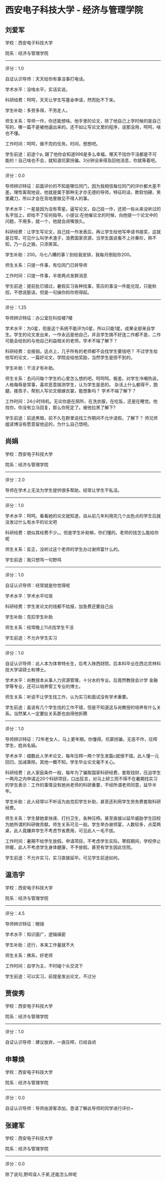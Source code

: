# 西安电子科技大学 - 经济与管理学院

## 刘爱军

学校：西安电子科技大学

院系：经济与管理学院

* * *

评分：1.0

自证认识导师：天天给你有事没事打电话。

学术水平：没啥水平，实话实说。

科研经费：呵呵，天天让学生写基金申请，然而批不下来。

学生补助：多劳多得，不劳走人。

师生关系：导师一作，你还能想啥。他手里的论文，除了他自己上学时候的是自己写的，哪一篇不是被他逼出来的。还不如让写论文里的程序，说那没用，呵呵，啥也不懂。

工作时间：呵呵，做不完的任务。时间，想想吧。

学生前途：前途个p, 跟了他你会知道996是多么幸福，哪天不找你干活都是不可能的！自己啥也不会，就知道坑蒙拐骗。3分钟没来得及回他消息，你就等着吧。

* * *

评分：0.0

导师辨识特征：前面评价的不知是哪位同门，因为我相信每位同门的评价都大差不差。理性客观地说，他就是属于那种无才亦无德的导师。特征的话，欺软怕硬，笑里藏刀，所以才会在背地里做见不得人的事。

学术水平：一星是因为没有零星。逼写论文，自己挂一作，还把一些从来没听过的名字加上，却给不了任何指导。小提议:在他催论文的时候，向他提一个论文中的问题，不用多，就一个，他就会闭嘴很久。

科研经费：让学生写论文，自己挂一作发表后，再让学生给他写申请书报奖，这就是日常。可见什么叫学术渣子，浪费国家资源，当学生面说看不上孙秉珍，熟不知，乃一丘之貉，只添笑耳。

学生补助：200。乌七八糟的事丫别给我安排，我每月倒贴你200。

师生关系：只提一件事，有位同门已转导师

工作时间：只提一件事，半夜两点发群消息

学生前途：提前批已错过，暑假实习各种找事，答应的事没一件能兑现，只能秋招，不想说脏话，但是一句操你妈你担得起。

* * *

评分：1.25

导师辨识特征：办公室在科技楼7楼

学术水平：为0星，但是这个系统不能评为0星，所以只能1星。成果全部来自学生。学生的论文发出来，一作永远是他自己，并且学生搞不好连二作都不是，二作可能会给别的与他自己利益相关的老师。学术不端了解下？

科研经费：会报销。这点上，几乎所有的老师都不会找学生要钱吧？ 不过学生给他写的论文，一篇好论文，学院会给他奖励，当然学生是捞不到的。

学生补助：干活才有补助。

师生关系：去问问每个学生的心里怎么想的吧。呵呵呵。极差。对学生冷嘲热讽，人格侮辱是常事，喜欢恶意揣测学生，认为学生是恶的。 杂活上什么都得干，跑腿，接孩子，帮别人写论文做嫁衣裳，能想象吗？ 学术不端了解下？

工作时间：24小时待机。无论你是在厕所，在洗衣服，在吃饭，还是在睡觉。他找你，你没有立马回复，那么你死定了。被他拉黑了解下?

学生前途：前途黑暗，前不久在群里说找工作期间不允许请假，了解下？ 师兄师姐读博没有愿意留他这的，为什么自己悟吧。

## 尚娟

学校：西安电子科技大学

院系：经济与管理学院

* * *

评分：2.0

导师在学术上无法为学生提供很多帮助，经常让学生干私活。

* * *

评分：1.0

学术水平：呵呵。看看她的论文就知道，自从前几年利用完几个出色点的学生后就没发过什么有水平的论文吧

科研经费：貌似其经费不少。。但是学生补助嘛，你们懂的。老师的钱怎么能给你呢

师生关系：反正，没听过这个老师的学生办过谢师宴什么的。

学生前途：我只想骂一句野鸡

* * *

评分：1.0

自证认识导师：经常就是你觉得呢

学术水平：学术水平垃圾

科研经费：学生发论文的钱都不给报，加急费还要自己出

学生补助：克扣学生补助

师生关系：经常晚上11点找学生干活

学生前途：不允许学生实习

* * *

评分：1.0

自证认识导师：此人本为体育特长生，后考入陕西财院，后本科毕业在西北农林科技大学读硕士和博士。

学术水平：尚教授本从事人力资源管理，十分水的专业。后竟然教授会计学
金融学等专业，还可以培养管工专业的博士。

师生关系：听说不让学生找工作，认为实习和面试没有学术重要。

学生前途：虽说有几个学生找的工作不错，但是不知道这与尚教授的培养有什么关系。当然某人一定要扯关系那也由得他折腾

* * *

评分：1.0

导师辨识特征：72年老女人，马上更年期。你懂得。坑蒙拐骗，无恶不作，压榨学生，姓尚名娟。

学术水平：细数此人学术论文，每年压榨一两个学生发篇c就很不错。此人懂一元回归，加减乘除。其他一概不知。学生毕业论文毫不关心。

科研经费：此人家庭条件一般，每年为了骗取国家科研经费，套取钱财，压迫学生一两月之内申请近20个科研项目，口出狂言，对马上研三而不得不在暑期找实习的学生表示：工作的事情没有她尚老师的科研重要，不经所谓老师同意，延毕半年。

学生补助：此人经常以不听话为由克扣学生补助，甚至还利用学生劳务费套取科研经费。

师生关系：学生替她拿快递、打扫卫生，各种压榨。甚至直接以延毕威胁学生回校为她所谓的科研做贡献。师生关系可见一般。学生举办谢师宴，人数较多，点菜两桌，此人竟嫌弃学生不考虑节省费用，可见此人一毛不拔。

工作时间：暑期不给学生放假。申请项目，不考虑学生实际。寒假期间，学校停止供暖，此人不考虑学生身体健康，不予放假。甚至有学生因此住院。

学生前途：不允许实习，实习直接延毕。可见学生前途如何。

## 温浩宇

学校：西安电子科技大学

院系：经济与管理学院

* * *

评分：4.5

导师辨识特征：眼镜

学术水平：知识面广，逻辑缜密

学生补助：还行，本来工作量就不大

师生关系：佛系，好老师

工作时间：自学为主，不时碰个头交流下

学生前途：可以实习，前提是发出论文，不过分

## 贾俊秀

学校：西安电子科技大学

院系：经济与管理学院

* * *

评分：1.0

自证认识导师：建议放弃，一直压榨，已经自闭

## 申尊焕

学校：西安电子科技大学

院系：经济与管理学院

* * *

评分：0.0

自证认识导师：导师由游客添加，恳请了解此导师的同学进行评价~

## 张建军

学校：西安电子科技大学

院系：经济与管理学院

* * *

评分：0.0

除了说句,野鸡误人子弟,还能怎么样呢